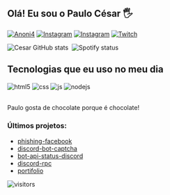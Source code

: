 ## Olá! Eu sou o Paulo César 🖐️

[![Anoni4](https://img.shields.io/website?label=anoni4.cf&style=for-the-badge&url=https://sujeitoprogramador.com/)](https://anoni4.cf)
[![Instagram](https://img.shields.io/badge/Instagram-E4405F?style=for-the-badge&logo=instagram&logoColor=white)](https://instagram.com/opaulocsr)
[![Instagram](https://img.shields.io/badge/Twitter-00acee?style=for-the-badge&logo=twitter&logoColor=white)](https://twitter.com/pcesarjj)
[![Twitch](https://img.shields.io/badge/Twitch-9146FF?style=for-the-badge&logo=twitch&logoColor=white)](https://twitch.tv/zn0rd)

![Cesar GitHub stats](https://github-readme-stats.vercel.app/api?username=pauloodev&show_icons=true&theme=dracula&count_private=true) 
![Spotify status](https://spotify-recently-played-readme.vercel.app/api?user=a7lyy3cj6wxsi1ynjjhx83oif&count=3)

## Tecnologias que eu uso no meu dia

<div style="display: inline_block">
  <img align="center" alt="html5" src="https://img.shields.io/badge/HTML5-E34F26?style=for-the-badge&logo=html5&logoColor=white" />
  <img align="center" alt="css" src="https://img.shields.io/badge/CSS3-1572B6?style=for-the-badge&logo=css3&logoColor=white" />
  <img align="center" alt="js" src="https://img.shields.io/badge/JavaScript-F7DF1E?style=for-the-badge&logo=javascript&logoColor=black" />
  <img align="center" alt="nodejs" src="https://img.shields.io/badge/Node.js-43853D?style=for-the-badge&logo=node.js&logoColor=white" />
</div><br/>

Paulo gosta de chocolate porque é chocolate!

### Últimos projetos:

- [phishing-facebook](https://github.com/pauloodev/phishing-facebook)<br/>
- [discord-bot-captcha](https://github.com/pauloodev/discord-bot-captcha)<br/>
- [bot-api-status-discord](https://github.com/pauloodev/bot-api-status-discord)<br/>
- [discord-rpc](https://github.com/pauloodev/discord-rpc)<br/>
- [portifolio](https://github.com/pauloodev/portifolio)<br/>
<img alt="visitors" src="https://gpvc.arturio.dev/pauloodev" />
